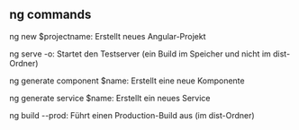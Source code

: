 ## ng commands

ng new $projectname: Erstellt neues Angular-Projekt

ng serve -o: Startet den Testserver (ein Build im Speicher und nicht im dist-Ordner)

ng generate component $name: Erstellt eine neue Komponente

ng generate service $name: Erstellt ein neues Service

ng build --prod: Führt einen Production-Build aus (im dist-Ordner)
